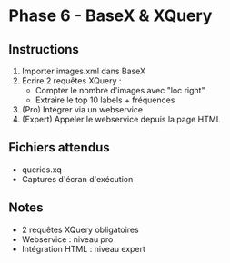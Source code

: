 # Phase 6 - BaseX & XQuery

## Instructions
1. Importer images.xml dans BaseX
2. Écrire 2 requêtes XQuery :
   - Compter le nombre d'images avec "loc right"
   - Extraire le top 10 labels + fréquences
3. (Pro) Intégrer via un webservice
4. (Expert) Appeler le webservice depuis la page HTML

## Fichiers attendus
- queries.xq
- Captures d'écran d'exécution

## Notes
- 2 requêtes XQuery obligatoires
- Webservice : niveau pro
- Intégration HTML : niveau expert
